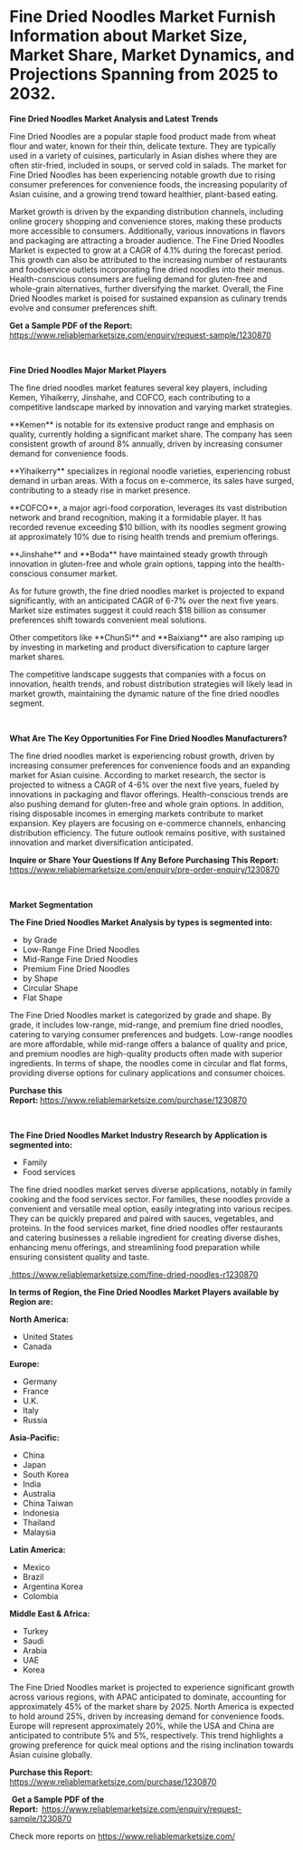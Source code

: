 <p><h1>Fine Dried Noodles Market Furnish Information about Market Size, Market Share, Market Dynamics, and Projections Spanning from 2025 to 2032.</h1></p><p><strong>Fine Dried Noodles Market Analysis and Latest Trends</strong></p>
<p><p>Fine Dried Noodles are a popular staple food product made from wheat flour and water, known for their thin, delicate texture. They are typically used in a variety of cuisines, particularly in Asian dishes where they are often stir-fried, included in soups, or served cold in salads. The market for Fine Dried Noodles has been experiencing notable growth due to rising consumer preferences for convenience foods, the increasing popularity of Asian cuisine, and a growing trend toward healthier, plant-based eating.</p><p>Market growth is driven by the expanding distribution channels, including online grocery shopping and convenience stores, making these products more accessible to consumers. Additionally, various innovations in flavors and packaging are attracting a broader audience. The Fine Dried Noodles Market is expected to grow at a CAGR of 4.1% during the forecast period. This growth can also be attributed to the increasing number of restaurants and foodservice outlets incorporating fine dried noodles into their menus. Health-conscious consumers are fueling demand for gluten-free and whole-grain alternatives, further diversifying the market. Overall, the Fine Dried Noodles market is poised for sustained expansion as culinary trends evolve and consumer preferences shift.</p></p>
<p><strong>Get a Sample PDF of the Report:&nbsp;</strong> <a href="https://www.reliablemarketsize.com/enquiry/request-sample/1230870?utm_campaign=2289&utm_medium=2&utm_source=Github&utm_content=ia&utm_term=14022025&utm_id=fine-dried-noodles">https://www.reliablemarketsize.com/enquiry/request-sample/1230870</a></p>
<p>&nbsp;</p>
<p><strong>Fine Dried Noodles Major Market Players</strong></p>
<p><p>The fine dried noodles market features several key players, including Kemen, Yihaikerry, Jinshahe, and COFCO, each contributing to a competitive landscape marked by innovation and varying market strategies. </p><p>**Kemen** is notable for its extensive product range and emphasis on quality, currently holding a significant market share. The company has seen consistent growth of around 8% annually, driven by increasing consumer demand for convenience foods. </p><p>**Yihaikerry** specializes in regional noodle varieties, experiencing robust demand in urban areas. With a focus on e-commerce, its sales have surged, contributing to a steady rise in market presence.</p><p>**COFCO**, a major agri-food corporation, leverages its vast distribution network and brand recognition, making it a formidable player. It has recorded revenue exceeding $10 billion, with its noodles segment growing at approximately 10% due to rising health trends and premium offerings.</p><p>**Jinshahe** and **Boda** have maintained steady growth through innovation in gluten-free and whole grain options, tapping into the health-conscious consumer market.</p><p>As for future growth, the fine dried noodles market is projected to expand significantly, with an anticipated CAGR of 6-7% over the next five years. Market size estimates suggest it could reach $18 billion as consumer preferences shift towards convenient meal solutions.</p><p>Other competitors like **ChunSi** and **Baixiang** are also ramping up by investing in marketing and product diversification to capture larger market shares.</p><p>The competitive landscape suggests that companies with a focus on innovation, health trends, and robust distribution strategies will likely lead in market growth, maintaining the dynamic nature of the fine dried noodles segment.</p></p>
<p>&nbsp;</p>
<p><strong>What Are The Key Opportunities For Fine Dried Noodles Manufacturers?</strong></p>
<p><p>The fine dried noodles market is experiencing robust growth, driven by increasing consumer preferences for convenience foods and an expanding market for Asian cuisine. According to market research, the sector is projected to witness a CAGR of 4-6% over the next five years, fueled by innovations in packaging and flavor offerings. Health-conscious trends are also pushing demand for gluten-free and whole grain options. In addition, rising disposable incomes in emerging markets contribute to market expansion. Key players are focusing on e-commerce channels, enhancing distribution efficiency. The future outlook remains positive, with sustained innovation and market diversification anticipated.</p></p>
<p><strong>Inquire or Share Your Questions If Any Before Purchasing This Report:</strong> <a href="https://www.reliablemarketsize.com/enquiry/pre-order-enquiry/1230870?utm_campaign=2289&utm_medium=2&utm_source=Github&utm_content=ia&utm_term=14022025&utm_id=fine-dried-noodles">https://www.reliablemarketsize.com/enquiry/pre-order-enquiry/1230870</a></p>
<p>&nbsp;</p>
<p><strong>Market Segmentation</strong></p>
<p><strong>The Fine Dried Noodles Market Analysis by types is segmented into:</strong></p>
<p><ul><li>by Grade</li><li>Low-Range Fine Dried Noodles</li><li>Mid-Range Fine Dried Noodles</li><li>Premium Fine Dried Noodles</li><li>by Shape</li><li>Circular Shape</li><li>Flat Shape</li></ul></p>
<p><p>The Fine Dried Noodles market is categorized by grade and shape. By grade, it includes low-range, mid-range, and premium fine dried noodles, catering to varying consumer preferences and budgets. Low-range noodles are more affordable, while mid-range offers a balance of quality and price, and premium noodles are high-quality products often made with superior ingredients. In terms of shape, the noodles come in circular and flat forms, providing diverse options for culinary applications and consumer choices.</p></p>
<p><strong>Purchase this Report:&nbsp;</strong><a href="https://www.reliablemarketsize.com/purchase/1230870?utm_campaign=2289&utm_medium=2&utm_source=Github&utm_content=ia&utm_term=14022025&utm_id=fine-dried-noodles">https://www.reliablemarketsize.com/purchase/1230870</a></p>
<p>&nbsp;</p>
<p><strong>The Fine Dried Noodles Market Industry Research by Application is segmented into:</strong></p>
<p><ul><li>Family</li><li>Food services</li></ul></p>
<p><p>The fine dried noodles market serves diverse applications, notably in family cooking and the food services sector. For families, these noodles provide a convenient and versatile meal option, easily integrating into various recipes. They can be quickly prepared and paired with sauces, vegetables, and proteins. In the food services market, fine dried noodles offer restaurants and catering businesses a reliable ingredient for creating diverse dishes, enhancing menu offerings, and streamlining food preparation while ensuring consistent quality and taste.</p></p>
<p><a href="https://www.reliablemarketsize.com/fine-dried-noodles-r1230870?utm_campaign=2289&utm_medium=2&utm_source=Github&utm_content=ia&utm_term=14022025&utm_id=fine-dried-noodles">&nbsp;https://www.reliablemarketsize.com/fine-dried-noodles-r1230870</a></p>
<p><strong>In terms of Region, the Fine Dried Noodles Market Players available by Region are:</strong></p>
<p>
    <p> <strong> North America: </strong>
        <ul>
            <li>United States</li>
            <li>Canada</li>
        </ul>
        </p> 
    <p> <strong> Europe: </strong>
        <ul>
            <li>Germany</li>
            <li>France</li>
            <li>U.K.</li>
            <li>Italy</li>
            <li>Russia</li>
        </ul>
        </p> 
    <p> <strong> Asia-Pacific: </strong>
        <ul>
            <li>China</li>
            <li>Japan</li>
            <li>South Korea</li>
            <li>India</li>
            <li>Australia</li>
            <li>China Taiwan</li>
            <li>Indonesia</li>
            <li>Thailand</li>
            <li>Malaysia</li>
        </ul>
        </p> 
    <p> <strong> Latin America: </strong>
        <ul>
            <li>Mexico</li>
            <li>Brazil</li>
            <li>Argentina Korea</li>
            <li>Colombia</li>
        </ul>
        </p> 
    <p> <strong> Middle East & Africa: </strong>
        <ul>
            <li>Turkey</li>
            <li>Saudi</li>
            <li>Arabia</li>
            <li>UAE</li>
            <li>Korea</li>
        </ul>
    </p>
    </p>
<p><p>The Fine Dried Noodles market is projected to experience significant growth across various regions, with APAC anticipated to dominate, accounting for approximately 45% of the market share by 2025. North America is expected to hold around 25%, driven by increasing demand for convenience foods. Europe will represent approximately 20%, while the USA and China are anticipated to contribute 5% and 5%, respectively. This trend highlights a growing preference for quick meal options and the rising inclination towards Asian cuisine globally.</p></p>
<p><strong>Purchase this Report: </strong><a href="https://www.reliablemarketsize.com/purchase/1230870?utm_campaign=2289&utm_medium=2&utm_source=Github&utm_content=ia&utm_term=14022025&utm_id=fine-dried-noodles">https://www.reliablemarketsize.com/purchase/1230870</a></p>
<p>&nbsp;<strong>Get a Sample PDF of the Report:&nbsp;&nbsp;</strong><a href="https://www.reliablemarketsize.com/enquiry/request-sample/1230870?utm_campaign=2289&utm_medium=2&utm_source=Github&utm_content=ia&utm_term=14022025&utm_id=fine-dried-noodles">https://www.reliablemarketsize.com/enquiry/request-sample/1230870</a></p>
<p><strong></strong></p>
<p>Check more reports on <a href="https://www.reliablemarketsize.com/?utm_campaign=2289&utm_medium=2&utm_source=Github&utm_content=ia&utm_term=14022025&utm_id=fine-dried-noodles">https://www.reliablemarketsize.com/</a></p>